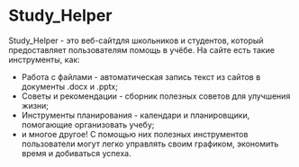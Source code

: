 # Study_Helper
Study_Helper - это веб-сайтдля школьников и студентов, 
который предоставляет пользователям помощь в учёбе. 
На сайте есть такие инструменты, как:
- Работа с файлами - автоматическая запись текст из сайтов в документы .docx и .pptx;
- Советы и рекомендации - сборник полезных советов для улучшения жизни;
- Инструменты планирования - календари и планировщики, помогающие организовать учебу; 
- и многое другое!
С помощью них полезных инструментов пользователи могут 
легко управлять своим графиком, экономить время и добиваться успеха.
